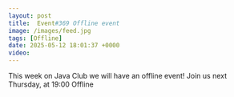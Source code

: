 ```yaml
---
layout: post
title:  Event#369 Offline event
image: /images/feed.jpg
tags: [Offline]
date: 2025-05-12 18:01:37 +0000
video: 
---
```


This week on Java Club we will have an offline event!
Join us next Thursday, at 19:00 Offline
